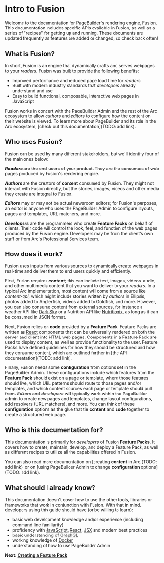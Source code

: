 # Intro to Fusion
Welcome to the documentation for PageBuilder's rendering engine, Fusion. This documentation includes specific APIs available in Fusion, as well as a series of "recipes" for getting up and running. These documents are updated frequently as features are added or changed, so check back often!

## What is Fusion?
In short, Fusion is an engine that dynamically crafts and serves webpages to your *readers*. Fusion was built to provide the following benefits:

- Improved performance and reduced page load time for *readers*
- Built with modern industry standards that *developers* already understand and use
- Easy to build functional, composable, interactive web pages in JavaScript

Fusion works in concert with the PageBuilder Admin and the rest of the Arc ecosystem to allow *authors* and *editors* to configure how the content on their website is viewed. To learn more about PageBuilder and its role in the Arc ecosystem, [check out this documentation](TODO: add link).

## Who uses Fusion?
Fusion can be used by many different stakeholders, but we'll identify four of the main ones below:

***Readers*** are the end-users of your product. They are the consumers of web pages produced by Fusion's rendering engine.

***Authors*** are the creators of **content** consumed by Fusion. They might not interact with Fusion directly, but the stories, images, videos and other media they create are integral to Fusion.

***Editors*** may or may not be actual newsroom editors; for Fusion's purposes, an editor is anyone who uses the PageBuilder Admin to configure layouts, pages and templates, URL matchers, and more.

***Developers*** are the programmers who create **Feature Packs** on behalf of clients. Their code will control the look, feel, and function of the web pages produced by the Fusion engine. Developers may be from the client's own staff or from Arc's Professional Services team.

## How does it work?
Fusion uses inputs from various sources to dynamically create webpages in real-time and deliver them to end users quickly and efficiently.

First, Fusion requires **content**; this can include text, images, videos, audio, and other multimedia content that you want to deliver to your *readers*. In a typical Arc implementation, most content will come from a source like *content-api*, which might include stories written by *authors* in Ellipsis, photos added to Anglerfish, videos added to Goldfish, and more. However, you can also consume content from external sources, for instance a weather API like [Dark Sky](https://darksky.net/dev) or a Nutrition API like [Nutritionix](https://www.nutritionix.com/business/api), as long as it can be consumed in JSON format.

Next, Fusion relies on **code** provided by a **Feature Pack**. Feature Packs are written as [React](https://reactjs.org/) components that can be universally rendered on both the server and client into HTML web pages. Components in a Feature Pack are used to display content, as well as provide functionality to the user. Feature Packs have defined guidelines for how they should be structured and how they consume content, which are outlined further in [the API documentation](TODO: add link).

Finally, Fusion needs some **configuration** from options set in the PageBuilder Admin. These configurations include which features from the **Feature Pack** should exist on a page or template, where those features should live, which URL patterns should route to those pages and/or templates, and which content sources each page or template should pull from. *Editors* and *developers* will typically work within the PageBuilder admin to create new pages and templates, change layout configurations, add resolvers (URL matchers), and more. You can think of these **configuration** options as the glue that tie **content** and **code** together to create a structured web page.

## Who is this documentation for?
This documentation is primarily for *developers* of Fusion **Feature Packs**. It covers how to create, maintain, develop, and deploy a Feature Pack, as well as different recipes to utilize all the capabilities offered in Fusion. 

You can also read more documentation on [creating **content** in Arc](TODO: add link), or on [using PageBuilder Admin to change **configuration** options](TODO: add link).

## What should I already know?

This documentation doesn't cover how to use the other tools, libraries or frameworks that work in conjunction with Fusion. With that in mind, developers using this guide should have (or be willing to learn):

- basic web development knowledge and/or experience (including command line familiarity)
- proficiency with [JavaScript](https://developer.mozilla.org/en-US/docs/Web/javascript), [React](https://reactjs.org/docs/getting-started.html), [JSX](https://reactjs.org/docs/introducing-jsx.html) and modern best practices
- basic understanding of [GraphQL](https://graphql.org/)
- working knowledge of [Docker](https://docs.docker.com/)
- understanding of how to use PageBuilder Admin

**Next: [Creating a Feature Pack](./create-feature-pack.md)**
